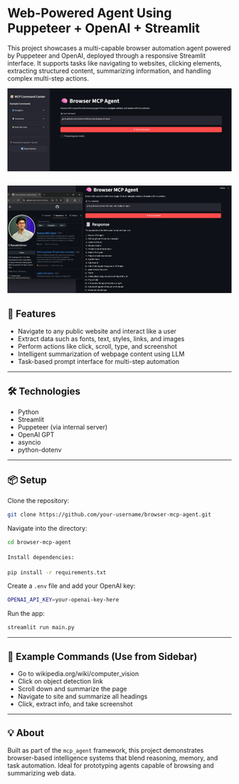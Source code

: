 # Web-Powered Agent Using Puppeteer + OpenAI + Streamlit

This project showcases a multi-capable browser automation agent powered by Puppeteer and OpenAI, deployed through a responsive Streamlit interface. It supports tasks like navigating to websites, clicking elements, extracting structured content, summarizing information, and handling complex multi-step actions.

![alt text](image.png)

![alt text](image-1.png)
---

## 🚀 Features

- Navigate to any public website and interact like a user
- Extract data such as fonts, text, styles, links, and images
- Perform actions like click, scroll, type, and screenshot
- Intelligent summarization of webpage content using LLM
- Task-based prompt interface for multi-step automation

---

## 🛠️ Technologies

- Python
- Streamlit
- Puppeteer (via internal server)
- OpenAI GPT
- asyncio
- python-dotenv

---

## 📦 Setup

Clone the repository:

``` bash
git clone https://github.com/your-username/browser-mcp-agent.git
```

Navigate into the directory:

``` bash
cd browser-mcp-agent

Install dependencies:

pip install -r requirements.txt
```

Create a `.env` file and add your OpenAI key:

``` bash
OPENAI_API_KEY=your-openai-key-here
```

Run the app:

``` bash
streamlit run main.py
```
---

## 🧪 Example Commands (Use from Sidebar)

- Go to wikipedia.org/wiki/computer_vision
- Click on object detection link
- Scroll down and summarize the page
- Navigate to site and summarize all headings
- Click, extract info, and take screenshot

---

## 💡 About

Built as part of the `mcp_agent` framework, this project demonstrates browser-based intelligence systems that blend reasoning, memory, and task automation. Ideal for prototyping agents capable of browsing and summarizing web data.
